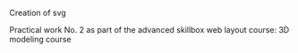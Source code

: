 Creation of svg

Practical work No. 2 as part of the advanced skillbox web layout course: 3D modeling course
